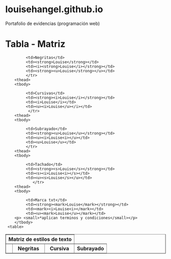 # louisehangel.github.io
Portafolio de evidencias (programación web)
<!DOCTYPE html>
<html>
<head lang="en" dir="ltr">
	<title>Tablas de estilos</title>
	<meta charset="utf-8">
	<link rel="stylesheet" type="text/css" href="estilo">
</head>
<body>
     <h1>Tabla - Matriz</h1>
     <table border="1">
     	<thead>
     		<tr>
     			<th colspan="3">Matriz de estilos de texto</th>
     		</tr>
     		<tr>
     		<th> </th>
     		<th>Negritas</th>
            <th>Cursiva</th>
     		<th>Subrayado</th>
     		</tr>
     	<thead>
     	<tbody>
     	    
     	     <td>Negritas</td>
     	     <td><strong>Louise</strong></td>
     	     <td><i><strong>Louise</i></strong></td>
     	     <td><strong><u>Louise</strong></u></td>
     	     </tr>
     	<thead>
     	<tbody>

     		 <td>Cursivas</td>
     	     <td><strong><i>Louise</i></strong></td>
     	     <td><i>Louise</i></td>
     	     <td><u><i>Louise</u></i></td>
     	      </tr>
     	<thead>
     	<tbody>

     		 <td>Subrayado</td>
     	     <td><strong><u>Louise</u></strong></td>
     	     <td><u><i>Louise<i></u></td>
     	     <td><u>Louise</u></td>
     	     </tr>
     	<thead>
     	<tbody>

     		 <td>Tachado</td>
     	     <td><strong><s>Louise</s></strong></td>
     	     <td><s><i>Louise<i></s></td>
     	     <td><u><s>Louise</s></u></td>
     	        </tr>
     	<thead>
     	<tbody>

     		 <td>Marca txt</td>
     	     <td><strong><mark>Louise</mark></strong></td>
     	     <td><mark><i>Louise<i></mark></td>
     	     <td><u><mark>Louise</u></mark></td>
     	<p> <small>*aplican terminos y condiciones</small></p>
     	</tbody>
     <table>		
     	
</body>
</html>
